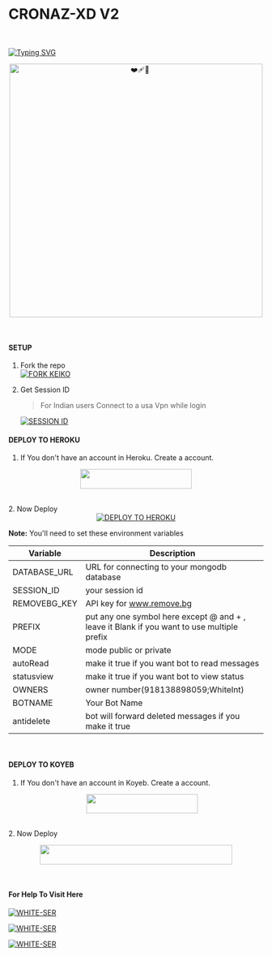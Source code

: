 # CRONAZ-XD V2
</br>

<a href="https://git.io/typing-svg"><img src="https://readme-typing-svg.demolab.com?font=bold&size=55&pause=1000&color=red&center=true&width=910&height=100&lines=I'M+CRONAZ-XD-V2;MULTI+FUNCTIONAL;WHATSAPP+BOT;MADE+WITH+LOVE🦋;CODED+BY+WHITE-XNT" alt="Typing SVG" /></a>
  
<p align="center">  
  <a href="https://wa.me/+918138898059?text=HEY+VRO+BIG+FAN+VRO😝">
    <img alt=❤‍🩹🖖 height="500" src="./WHITE-SER/WHITE.png" width="500">
   
</a> 

</p>

</br>

#### SETUP

1. Fork the repo
    <br>
<a href='https://github.com/W18T4SE6/CRONAZ-XD-V2/fork' target="_blank"><img alt='FORK KEIKO' src='https://img.shields.io/badge/Fork Repo-100000?style=for-the-badge&logo=scan&logoColor=white&labelColor=black&color=black'/></a>



2. Get Session ID
   <br>
   > For Indian users Connect to a usa Vpn while login
    
     <a href='https://ameenintv5.onrender.com/code' target="_blank"><img alt='SESSION ID' src='https://img.shields.io/badge/Session_id-100000?style=for-the-badge&logo=scan&logoColor=white&labelColor=black&color=black'/></a>

#### DEPLOY TO HEROKU

1. If You don't have an account in Heroku. Create a account.
    <br>
<p align="center"><a href="https://signup.heroku.com"> <img src="https://img.shields.io/badge/heroku%20Account-blue?style=for-the-badge&logo=heroku" width="220" height="38.45"/></a></p>
<br>
2. Now Deploy
   <br>
 <div align="center">
  <a href="https://heroku.com/deploy?template=https://github.com/W18T4SE6/CRONAZ-XD-V2">
    <img src="https://www.herokucdn.com/deploy/button.svg" alt="DEPLOY TO HEROKU">
  </a>
</div>

**Note:** You'll need to set these environment variables 

| Variable | Description 
|---|---|
| DATABASE_URL | URL for connecting to your mongodb database | 
| SESSION_ID | your session id | 
| REMOVEBG_KEY | API key for www.remove.bg | 
| PREFIX | put any one symbol here except @ and + , leave it Blank if you want to use multiple prefix |
| MODE | mode public or private |
| autoRead | make it true if you want bot to read messages |
| statusview | make it true if you want bot to view status | 
| OWNERS | owner number(918138898059;WhiteInt) | 
| BOTNAME | Your Bot Name | 
| antidelete | bot will forward deleted messages if you make it true | 

</div>
<br>

#### DEPLOY TO KOYEB

1. If You don't have an account in Koyeb. Create a account.
    <br>
    <p align="center"><a href="https://app.koyeb.com"> <img src="https://img.shields.io/badge/koyeb%20Account-blue?style=for-the-badge&logo=koyeb" width="220" height="38.45"/></a></p>
<br>
2. Now Deploy
 <br>
  <p align="center"><a href="https://app.koyeb.com/services/deploy/?type=git&repository=https%3A%2F%2Fgithub.com%2FW18T4SE6%2FCRONAZ-XD-V2&branch=main&name=keikov5&builder=dockerfile&args=npm&args=start&ports=8000%3Bhttp%3B%2F&env%5BSESSION_ID%5D=your_session"> <img src="https://www.koyeb.com/static/images/deploy/button.svg" width="380" height="38.45"/></a></p>
  <br>
  
#### For Help To Visit Here

<a href='https://instagram.com/kl_white_ser' target="_blank"><img alt='WHITE-SER' src='https://img.shields.io/badge/-WHITE_INT-white?style=for-the-badge&logo=instagram&logoColor=pink'/></a>
<br>

<a href='https://wa.me/918138898059?text=Hey🌠!+Want+Help' target="_blank"><img alt='WHITE-SER' src='https://img.shields.io/badge/-WHITE_INT-white?style=for-the-badge&logo=whatsapp&logoColor=green'/></a>
<br>

<a href='https://github.com/W18T4SE6' target="_blank"><img alt='WHITE-SER' src='https://img.shields.io/badge/-WHITE_INT-white?style=for-the-badge&logo=github&logoColor=black'/></a>
<br>
